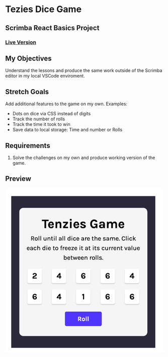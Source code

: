 # Tezies Dice Game
## Scrimba React Basics Project

### [Live Version](https://rapidisimo.github.io/Tenzies/)

## My Objectives
Understand the lessons and produce the same work outside of the Scrimba editor in my local VSCode enviroment.

## Stretch Goals
Add additional features to the game on my own.
Examples:
- Dots on dice via CSS instead of digits
- Track the number of rolls
- Track the time it took to win
- Save data to local storage: Time and number or Rolls

## Requirements
1. Solve the challenges on my own and produce working version of the game.


## Preview
![App-Preview](./preview.png)
